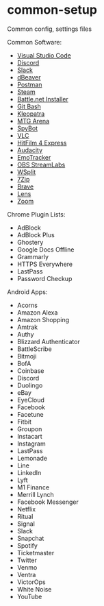 # common-setup

Common config, settings files

Common Software:

-   [Visual Studio Code](https://code.visualstudio.com/)
-   [Discord](https://discordapp.com/)
-   [Slack](https://slack.com/)
-   [dBeaver](https://dbeaver.io/)
-   [Postman](https://www.getpostman.com/)
-   [Steam](https://store.steampowered.com/)
-   [Battle.net Installer](https://www.blizzard.com/en-us/?ref=battle.net)
-   [Git Bash](https://gitforwindows.org/)
-   [Kleopatra](https://www.openpgp.org/software/kleopatra/)
-   [MTG Arena](https://magic.wizards.com/en/mtgarena)
-   [SpyBot](https://www.safer-networking.org/)
-   [VLC](https://www.videolan.org/vlc/index.html)
-   [HitFilm 4 Express](https://fxhome.com/hitfilm-express)
-   [Audacity](https://www.audacityteam.org/)
-   [EmoTracker](https://emotracker.net/)
-   [OBS StreamLabs](https://streamlabs.com/)
-   [WSplit](http://www.speedrunslive.com/tools/)
-   [7Zip](https://www.7-zip.org/)
-   [Brave](https://brave.com/)
-   [Lens](https://github.com/lensapp/lens)
-   [Zoom](https://zoom.us/support/download)


Chrome Plugin Lists:

-   AdBlock
-   AdBlock Plus
-   Ghostery
-   Google Docs Offline
-   Grammarly
-   HTTPS Everywhere
-   LastPass
-   Password Checkup

Android Apps:

-   Acorns
-   Amazon Alexa
-   Amazon Shopping
-   Amtrak
-   Authy
-   Blizzard Authenticator
-   BattleScribe
-   Bitmoji
-   BofA
-   Coinbase
-   Discord
-   Duolingo
-   eBay
-   EyeCloud
-   Facebook
-   Facetune
-   Fitbit
-   Groupon
-   Instacart
-   Instagram
-   LastPass
-   Lemonade
-   Line
-   LinkedIn
-   Lyft
-   M1 Finance
-   Merrill Lynch
-   Facebook Messenger
-   Netflix
-   Ritual
-   Signal
-   Slack
-   Snapchat
-   Spotify
-   Ticketmaster
-   Twitter
-   Venmo
-   Ventra
-   VictorOps
-   White Noise
-   YouTube
